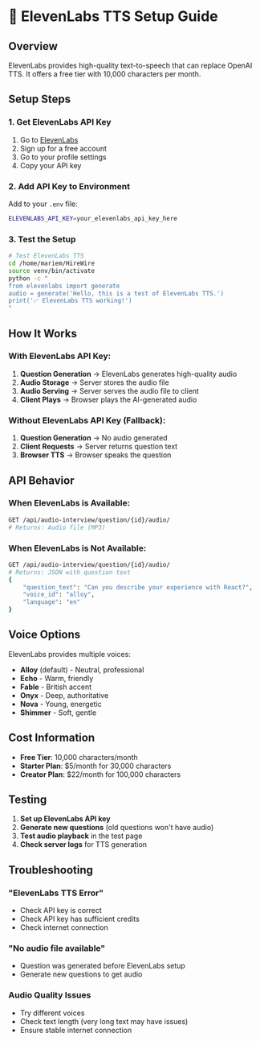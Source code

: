 # 🎤 ElevenLabs TTS Setup Guide

## Overview
ElevenLabs provides high-quality text-to-speech that can replace OpenAI TTS. It offers a free tier with 10,000 characters per month.

## Setup Steps

### 1. Get ElevenLabs API Key
1. Go to [ElevenLabs](https://elevenlabs.io/)
2. Sign up for a free account
3. Go to your profile settings
4. Copy your API key

### 2. Add API Key to Environment
Add to your `.env` file:
```bash
ELEVENLABS_API_KEY=your_elevenlabs_api_key_here
```

### 3. Test the Setup
```bash
# Test ElevenLabs TTS
cd /home/mariem/HireWire
source venv/bin/activate
python -c "
from elevenlabs import generate
audio = generate('Hello, this is a test of ElevenLabs TTS.')
print('✅ ElevenLabs TTS working!')
"
```

## How It Works

### With ElevenLabs API Key:
1. **Question Generation** → ElevenLabs generates high-quality audio
2. **Audio Storage** → Server stores the audio file
3. **Audio Serving** → Server serves the audio file to client
4. **Client Plays** → Browser plays the AI-generated audio

### Without ElevenLabs API Key (Fallback):
1. **Question Generation** → No audio generated
2. **Client Requests** → Server returns question text
3. **Browser TTS** → Browser speaks the question

## API Behavior

### When ElevenLabs is Available:
```bash
GET /api/audio-interview/question/{id}/audio/
# Returns: Audio file (MP3)
```

### When ElevenLabs is Not Available:
```bash
GET /api/audio-interview/question/{id}/audio/
# Returns: JSON with question text
{
    "question_text": "Can you describe your experience with React?",
    "voice_id": "alloy",
    "language": "en"
}
```

## Voice Options

ElevenLabs provides multiple voices:
- **Alloy** (default) - Neutral, professional
- **Echo** - Warm, friendly
- **Fable** - British accent
- **Onyx** - Deep, authoritative
- **Nova** - Young, energetic
- **Shimmer** - Soft, gentle

## Cost Information

- **Free Tier**: 10,000 characters/month
- **Starter Plan**: $5/month for 30,000 characters
- **Creator Plan**: $22/month for 100,000 characters

## Testing

1. **Set up ElevenLabs API key**
2. **Generate new questions** (old questions won't have audio)
3. **Test audio playback** in the test page
4. **Check server logs** for TTS generation

## Troubleshooting

### "ElevenLabs TTS Error"
- Check API key is correct
- Check API key has sufficient credits
- Check internet connection

### "No audio file available"
- Question was generated before ElevenLabs setup
- Generate new questions to get audio

### Audio Quality Issues
- Try different voices
- Check text length (very long text may have issues)
- Ensure stable internet connection
